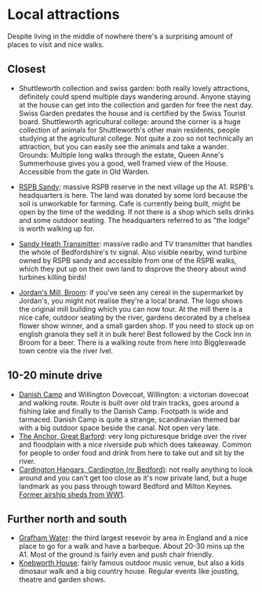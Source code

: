 # Local attractions
Despite living in the middle of nowhere there's a surprising amount of places to visit and nice walks.

## Closest
- Shuttleworth collection and swiss garden: both really lovely attractions, definitely could spend multiple days wandering around. Anyone staying at the house can get into the collection and garden for free the next day. Swiss Garden predates the house and is certified by the Swiss Tourist board.
Shuttleworth agricultural college: around the corner is a huge collection of animals for Shuttleworth's other main residents, people studying at the agricultural college. Not quite a zoo so not technically an attraction, but you can easily see the animals and take a wander. 
Grounds: Multiple long walks through the estate, Queen Anne's Summerhouse gives you a good, well framed view of the House. Accessible from the gate in Old Warden.

- [RSPB Sandy](https://www.rspb.org.uk/reserves-and-events/reserves-a-z/the-lodge): massive RSPB reserve in the next village up the A1. RSPB's headquarters is here. The land was donated by some lord because the soil is unworkable for farming. Cafe is currently being built, might be open by the time of the wedding. If not there is a shop which sells drinks and some outdoor seating.
The headquarters referred to as "the lodge" is worth walking up for.
- [Sandy Heath Transmitter](https://en.wikipedia.org/wiki/Sandy_Heath_transmitting_station): massive radio and TV transmitter that handles the whole of Bedfordshire's tv signal. Also visible nearby, wind turbine owned by RSPB sandy and accessible from one of the RSPB walks, which they put up on their own land to disprove the theory about wind turbines killing birds!

- [Jordan's Mill, Broom](https://jordansmill.com): if you've seen any cereal in the supermarket by Jordan's, you might not realise they're a local brand. The logo shows the original mill building which you can now tour. At the mill there is a nice cafe, outdoor seating by the river, gardens decorated by a chelsea flower show winner, and a small garden shop. If you need to stock up on english granola they sell it in bulk here! Best followed by the Cock Inn in Broom for a beer. There is a walking route from here into Biggleswade town centre via the river Ivel.

## 10-20 minute drive
- [Danish Camp](https://danishcamp.co.uk) and Willington Dovecoat, Willington: a victorian dovecoat and walking route. Route is built over old train tracks, goes around a fishing lake and finally to the Danish Camp. Footpath is wide and tarmaced. Danish Camp is quite a strange, scandinavian themed bar with a big outdoor space beside the canal. Not open very late.
- [The Anchor, Great Barford](https://www.anchorinngreatbarford.co.uk): very long picturesque bridge over the river and floodplain with a nice riverside pub which does takeaway. Common for people to order food and drink from here to take out and sit by the river.
- [Cardington Hangars, Cardington (nr Bedford)](https://www.cardingtonstudios.com): not really anything to look around and you can't get too close as it's now private land, but a huge landmark as you pass through toward Bedford and Milton Keynes. [Former airship sheds from WW1](https://en.wikipedia.org/wiki/Cardington_Airfield).


## Further north and south
- [Grafham Water](https://anglianwaterparks.co.uk/grafham-water): the third largest resevoir by area in England and a nice place to go for a walk and have a barbeque. About 20-30 mins up the A1. Most of the ground is fairly even and push chair friendly.
- [Knebworth House](https://www.knebworthhouse.com): fairly famous outdoor music venue, but also a kids dinosaur walk and a big country house. Regular events like jousting, theatre and garden shows.